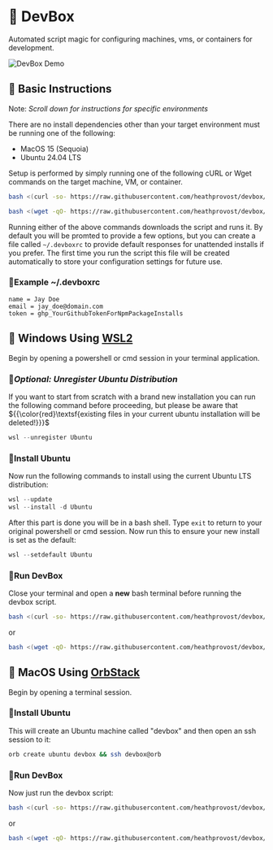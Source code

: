# 🧊 DevBox

Automated script magic for configuring machines, vms, or containers
for development.

![DevBox Demo](../assets/devbox-demo.gif?raw=true)

## 🧊 Basic Instructions

Note: *Scroll down for instructions for specific environments*

There are no install dependencies other than your target environment must be running one of the following:

* MacOS 15 (Sequoia)
* Ubuntu 24.04 LTS

Setup is performed by simply running one of the following cURL or Wget commands on the target machine, VM, or container.

```sh
bash <(curl -so- https://raw.githubusercontent.com/heathprovost/devbox/main/devbox.sh)
```

```sh
bash <(wget -qO- https://raw.githubusercontent.com/heathprovost/devbox/main/devbox.sh)
```

Running either of the above commands downloads the script and runs it. By default you will be promted to
provide a few options, but you can create a file called `~/.devboxrc` to provide default responses for
unattended installs if you prefer. The first time you run the script this file will be created automatically to store your configuration settings for future use.

### 🔹Example ~/.devboxrc

```env
name = Jay Doe
email = jay_doe@domain.com
token = ghp_YourGithubTokenForNpmPackageInstalls
```

## 🧊 Windows Using [WSL2](https://learn.microsoft.com/en-us/windows/wsl/install)

Begin by opening a powershell or cmd session in your terminal application.

### 🔹*Optional: Unregister Ubuntu Distribution*

If you want to start from scratch with a brand new installation you can run the following command before
proceeding, but please be aware that ${{\color{red}\textsf{existing files in your current ubuntu installation will be deleted!}}}\$

```powershell
wsl --unregister Ubuntu
```

### 🔹Install Ubuntu

Now run the following commands to install using the current Ubuntu LTS distribution:

```powershell
wsl --update
wsl --install -d Ubuntu
```

After this part is done you will be in a bash shell. Type `exit` to return to your original powershell 
or cmd session. Now run this to ensure your new install is set as the default:

```powershell
wsl --setdefault Ubuntu
```

### 🔹Run DevBox

Close your terminal and open a **new** bash terminal before running the devbox script.

```sh
bash <(curl -so- https://raw.githubusercontent.com/heathprovost/devbox/main/devbox.sh)
```

or

```sh
bash <(wget -qO- https://raw.githubusercontent.com/heathprovost/devbox/main/devbox.sh)
```

## 🧊 MacOS Using [OrbStack](https://orbstack.dev)

Begin by opening a terminal session.

### 🔹Install Ubuntu

This will create an Ubuntu machine called "devbox" and then open an ssh session to it:

```sh
orb create ubuntu devbox && ssh devbox@orb
```

### 🔹Run DevBox

Now just run the devbox script:

```sh
bash <(curl -so- https://raw.githubusercontent.com/heathprovost/devbox/main/devbox.sh)
```

or

```sh
bash <(wget -qO- https://raw.githubusercontent.com/heathprovost/devbox/main/devbox.sh)
```
